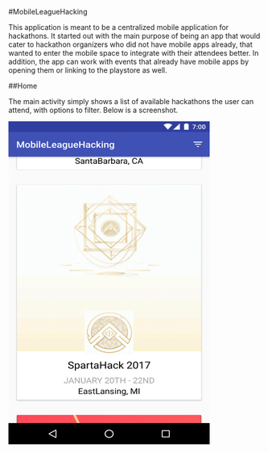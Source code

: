 #MobileLeagueHacking

This application is meant to be a centralized mobile application for hackathons. It started out with the main purpose of being an app that would cater to hackathon organizers who did not have mobile apps already, that wanted to enter the mobile space to integrate with their attendees better. In addition, the app can work with events that already have mobile apps by opening them or linking to the playstore as well.

##Home

The main activity simply shows a list of available hackathons the user can attend, with options to filter. Below is a screenshot.

<img src="screenshots/main.png" width="400" height="640" />